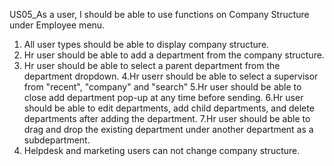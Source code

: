 US05_As a user, I should be able to use functions on Company Structure under Employee menu.

1. All user types should be able to display company structure.
2. Hr user should be able to add a department from the company structure.
3. Hr user should be able to select a parent department from the department dropdown.
   4.Hr userr should be able to select a supervisor from "recent", "company" and "search"
   5.Hr user should be able to close add department pop-up at any time before sending.
   6.Hr user should be able to edit departments, add child departments, and delete departments after adding the department.
   7.Hr user should be able to drag and drop the existing department under another department as a subdepartment.
8. Helpdesk and marketing users can not change company structure.